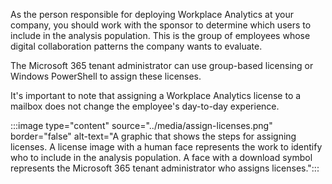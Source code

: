 As the person responsible for deploying Workplace Analytics at your company, you should work with the sponsor to determine which users to include in the analysis population. This is the group of employees whose digital collaboration patterns the company wants to evaluate.

The Microsoft 365 tenant administrator can use group-based licensing or Windows PowerShell to assign these licenses.

It's important to note that assigning a Workplace Analytics license to a mailbox does not change the employee's day-to-day experience.

:::image type="content" source="../media/assign-licenses.png" border="false" alt-text="A graphic that shows the steps for assigning licenses. A license image with a human face represents the work to identify who to include in the analysis population. A face with a download symbol represents the Microsoft 365 tenant administrator who assigns licenses.":::
